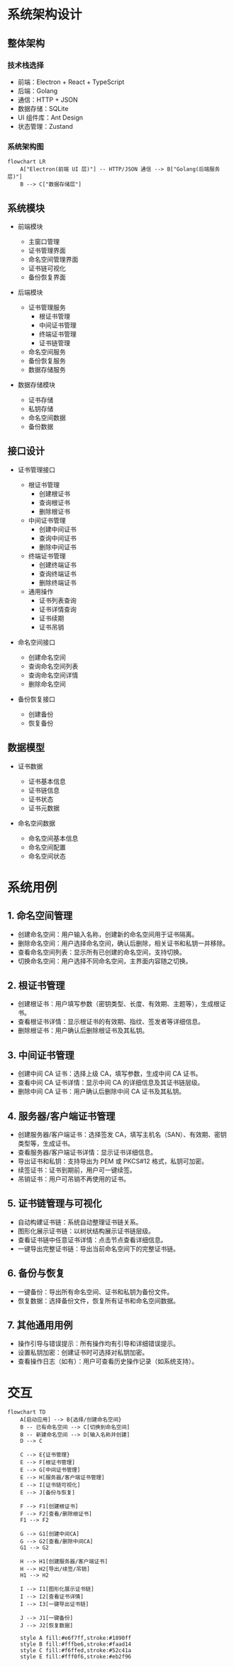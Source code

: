 # 系统架构设计

## 整体架构

### 技术栈选择

- 前端：Electron + React + TypeScript
- 后端：Golang
- 通信：HTTP + JSON
- 数据存储：SQLite
- UI 组件库：Ant Design
- 状态管理：Zustand

### 系统架构图

```mermaid
flowchart LR
    A["Electron(前端 UI 层)"] -- HTTP/JSON 通信 --> B["Golang(后端服务层)"]
    B --> C["数据存储层"]
```

## 系统模块

- 前端模块

  - 主窗口管理
  - 证书管理界面
  - 命名空间管理界面
  - 证书链可视化
  - 备份恢复界面

- 后端模块

  - 证书管理服务
    - 根证书管理
    - 中间证书管理
    - 终端证书管理
    - 证书链管理
  - 命名空间服务
  - 备份恢复服务
  - 数据存储服务

- 数据存储模块
  - 证书存储
  - 私钥存储
  - 命名空间数据
  - 备份数据

## 接口设计

- 证书管理接口

  - 根证书管理
    - 创建根证书
    - 查询根证书
    - 删除根证书
  - 中间证书管理
    - 创建中间证书
    - 查询中间证书
    - 删除中间证书
  - 终端证书管理
    - 创建终端证书
    - 查询终端证书
    - 删除终端证书
  - 通用操作
    - 证书列表查询
    - 证书详情查询
    - 证书续期
    - 证书吊销

- 命名空间接口

  - 创建命名空间
  - 查询命名空间列表
  - 查询命名空间详情
  - 删除命名空间

- 备份恢复接口
  - 创建备份
  - 恢复备份

## 数据模型

- 证书数据

  - 证书基本信息
  - 证书链信息
  - 证书状态
  - 证书元数据

- 命名空间数据
  - 命名空间基本信息
  - 命名空间配置
  - 命名空间状态

# 系统用例

## 1. 命名空间管理

- 创建命名空间：用户输入名称，创建新的命名空间用于证书隔离。
- 删除命名空间：用户选择命名空间，确认后删除，相关证书和私钥一并移除。
- 查看命名空间列表：显示所有已创建的命名空间，支持切换。
- 切换命名空间：用户选择不同命名空间，主界面内容随之切换。

## 2. 根证书管理

- 创建根证书：用户填写参数（密钥类型、长度、有效期、主题等），生成根证书。
- 查看根证书详情：显示根证书的有效期、指纹、签发者等详细信息。
- 删除根证书：用户确认后删除根证书及其私钥。

## 3. 中间证书管理

- 创建中间 CA 证书：选择上级 CA，填写参数，生成中间 CA 证书。
- 查看中间 CA 证书详情：显示中间 CA 的详细信息及其证书链层级。
- 删除中间 CA 证书：用户确认后删除中间 CA 证书及其私钥。

## 4. 服务器/客户端证书管理

- 创建服务器/客户端证书：选择签发 CA，填写主机名（SAN）、有效期、密钥类型等，生成证书。
- 查看服务器/客户端证书详情：显示证书详细信息。
- 导出证书和私钥：支持导出为 PEM 或 PKCS#12 格式，私钥可加密。
- 续签证书：证书到期前，用户可一键续签。
- 吊销证书：用户可吊销不再使用的证书。

## 5. 证书链管理与可视化

- 自动构建证书链：系统自动整理证书链关系。
- 图形化展示证书链：以树状结构展示证书链层级。
- 查看证书链中任意证书详情：点击节点查看详细信息。
- 一键导出完整证书链：导出当前命名空间下的完整证书链。

## 6. 备份与恢复

- 一键备份：导出所有命名空间、证书和私钥为备份文件。
- 恢复数据：选择备份文件，恢复所有证书和命名空间数据。

## 7. 其他通用用例

- 操作引导与错误提示：所有操作均有引导和详细错误提示。
- 设置私钥加密：创建证书时可选择对私钥加密。
- 查看操作日志（如有）：用户可查看历史操作记录（如系统支持）。

# 交互

```mermaid
flowchart TD
    A[启动应用] --> B{选择/创建命名空间}
    B -- 已有命名空间 --> C[切换到命名空间]
    B -- 新建命名空间 --> D[输入名称并创建]
    D --> C

    C --> E{证书管理}
    E --> F[根证书管理]
    E --> G[中间证书管理]
    E --> H[服务器/客户端证书管理]
    E --> I[证书链可视化]
    E --> J[备份与恢复]

    F --> F1[创建根证书]
    F --> F2[查看/删除根证书]
    F1 --> F2

    G --> G1[创建中间CA]
    G --> G2[查看/删除中间CA]
    G1 --> G2

    H --> H1[创建服务器/客户端证书]
    H --> H2[导出/续签/吊销]
    H1 --> H2

    I --> I1[图形化展示证书链]
    I --> I2[查看证书详情]
    I --> I3[一键导出证书链]

    J --> J1[一键备份]
    J --> J2[恢复数据]

    style A fill:#e6f7ff,stroke:#1890ff
    style B fill:#fffbe6,stroke:#faad14
    style C fill:#f6ffed,stroke:#52c41a
    style E fill:#fff0f6,stroke:#eb2f96
```
